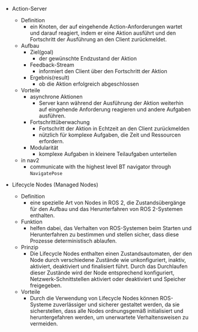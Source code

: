 - Action-Server
	- Definition 
		- ein Knoten, der auf eingehende Action-Anforderungen wartet und darauf reagiert, indem er eine Aktion ausführt und den Fortschritt der Ausführung an den Client zurückmeldet. 
	- Aufbau 
		- Ziel(goal) 
			- der gewünschte Endzustand der Aktion 
		- Feedback-Stream 
			- informiert den Client über den Fortschritt der Aktion 
		- Ergebnis(result)
			- ob die Aktion erfolgreich abgeschlossen 
	- Vorteile 
		- asynchrone Aktionen
			- Server kann während der Ausführung der Aktion weiterhin auf eingehende Anforderung reagieren und andere Aufgaben ausführen. 
		- Fortschrittüberwachung 
			- Fortschritt der Aktion in Echtzeit an den Client zurückmelden
			- nützlich für komplexe Aufgaben, die Zeit und Ressourcen erfordern. 
		- Modularität 
			- komplexe Aufgaben in kleinere Teilaufgaben unterteilen 
	- in nav2
		- communicate with the highest level BT navigator through `NavigatePose`  

- Lifecycle Nodes (Managed Nodes)
	- Definition 
		- eine spezielle Art von Nodes in ROS 2, die Zustandsübergänge für den Aufbau und das Herunterfahren von ROS 2-Systemen enthalten. 
	- Funktion 
		- helfen dabei, das Verhalten von ROS-Systemen beim Starten und Herunterfahren zu bestimmen und stellen sicher, dass diese Prozesse deterministisch ablaufen.
	- Prinzip 
		- Die Lifecycle Nodes enthalten einen Zustandsautomaten, der den Node durch verschiedene Zustände wie unkonfiguriert, inaktiv, aktiviert, deaktiviert und finalisiert führt. Durch das Durchlaufen dieser Zustände wird der Node entsprechend konfiguriert, Netzwerk-Schnittstellen aktiviert oder deaktiviert und Speicher freigegeben.
	- Vorteile 
		- Durch die Verwendung von Lifecycle Nodes können ROS-Systeme zuverlässiger und sicherer gestaltet werden, da sie sicherstellen, dass alle Nodes ordnungsgemäß initialisiert und heruntergefahren werden, um unerwartete Verhaltensweisen zu vermeiden.